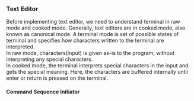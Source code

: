 ### Text Editor

Before implementing text editor, we need to understand terminal in raw mode and cooked mode. Generally, text editors are in cooked mode, also known as canonical mode. A terminal mode is set of possible states of terminal and specifies how characters written to the terminal are interpreted.  
In raw mode, characters(input) is given as-is to the program, without interpreting any special characters.  
In cooked mode, the terminal interprets special characters in the input and gets the special meaning. Here, the characters are buffered internally until enter or return is pressed on the terminal.

#### Command Sequence Initiator  

